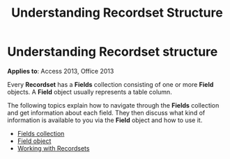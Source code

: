 ﻿---
title: Understanding Recordset Structure
TOCTitle: Understanding Recordset Structure
ms:assetid: 2668d8a2-3c2b-785c-88ed-eeff0d46b47a
ms:mtpsurl: https://msdn.microsoft.com/library/JJ249027(v=office.15)
ms:contentKeyID: 48543808
ms.date: 09/18/2015
mtps_version: v=office.15
---

# Understanding Recordset structure

**Applies to**: Access 2013, Office 2013

Every **Recordset** has a **Fields** collection consisting of one or more **Field** objects. A **Field** object usually represents a table column. 

The following topics explain how to navigate through the **Fields** collection and get information about each field. They then discuss what kind of information is available to you via the **Field** object and how to use it.

- [Fields collection](the-fields-collection.md)
- [Field object](the-field-object.md)
- [Working with Recordsets](working-with-recordsets.md)

